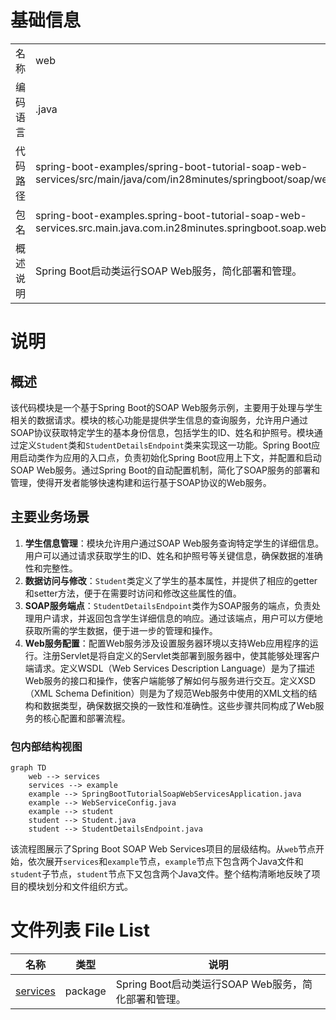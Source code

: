 # 基础信息

|      |      |
|------|------|
| 名称 | web |
| 编码语言 | .java |
| 代码路径 | spring-boot-examples/spring-boot-tutorial-soap-web-services/src/main/java/com/in28minutes/springboot/soap/web |
| 包名 | spring-boot-examples.spring-boot-tutorial-soap-web-services.src.main.java.com.in28minutes.springboot.soap.web |
| 概述说明 | Spring Boot启动类运行SOAP Web服务，简化部署和管理。 |

# 说明

## 概述
该代码模块是一个基于Spring Boot的SOAP Web服务示例，主要用于处理与学生相关的数据请求。模块的核心功能是提供学生信息的查询服务，允许用户通过SOAP协议获取特定学生的基本身份信息，包括学生的ID、姓名和护照号。模块通过定义`Student`类和`StudentDetailsEndpoint`类来实现这一功能。Spring Boot应用启动类作为应用的入口点，负责初始化Spring Boot应用上下文，并配置和启动SOAP Web服务。通过Spring Boot的自动配置机制，简化了SOAP服务的部署和管理，使得开发者能够快速构建和运行基于SOAP协议的Web服务。

## 主要业务场景
1. **学生信息管理**：模块允许用户通过SOAP Web服务查询特定学生的详细信息。用户可以通过请求获取学生的ID、姓名和护照号等关键信息，确保数据的准确性和完整性。
2. **数据访问与修改**：`Student`类定义了学生的基本属性，并提供了相应的getter和setter方法，便于在需要时访问和修改这些属性的值。
3. **SOAP服务端点**：`StudentDetailsEndpoint`类作为SOAP服务的端点，负责处理用户请求，并返回包含学生详细信息的响应。通过该端点，用户可以方便地获取所需的学生数据，便于进一步的管理和操作。
4. **Web服务配置**：配置Web服务涉及设置服务器环境以支持Web应用程序的运行。注册Servlet是将自定义的Servlet类部署到服务器中，使其能够处理客户端请求。定义WSDL（Web Services Description Language）是为了描述Web服务的接口和操作，使客户端能够了解如何与服务进行交互。定义XSD（XML Schema Definition）则是为了规范Web服务中使用的XML文档的结构和数据类型，确保数据交换的一致性和准确性。这些步骤共同构成了Web服务的核心配置和部署流程。


### 包内部结构视图

```mermaid
graph TD
    web --> services
    services --> example
    example --> SpringBootTutorialSoapWebServicesApplication.java
    example --> WebServiceConfig.java
    example --> student
    student --> Student.java
    student --> StudentDetailsEndpoint.java
```

该流程图展示了Spring Boot SOAP Web Services项目的层级结构。从`web`节点开始，依次展开`services`和`example`节点，`example`节点下包含两个Java文件和`student`子节点，`student`节点下又包含两个Java文件。整个结构清晰地反映了项目的模块划分和文件组织方式。

# 文件列表 File List

| 名称   | 类型  | 说明 |
|-------|------|-------------|
| [services](services/_module.md) | package | Spring Boot启动类运行SOAP Web服务，简化部署和管理。 |


